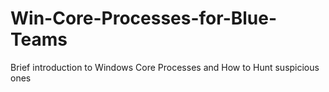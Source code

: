# Win-Core-Processes-for-Blue-Teams
Brief introduction to Windows Core Processes and How to Hunt suspicious ones
